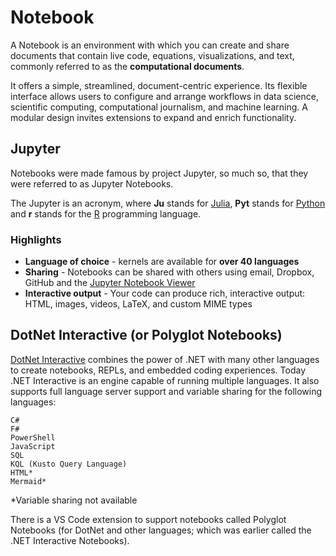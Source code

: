 # Notebook

A Notebook is an environment with which you can create and share documents that contain live code, equations, visualizations, and text, commonly referred to as the **computational documents**.

It offers a simple, streamlined, document-centric experience. Its flexible interface allows users to configure and arrange workflows in data science, scientific computing, computational journalism, and machine learning. A modular design invites extensions to expand and enrich functionality.

## Jupyter

Notebooks were made famous by project Jupyter, so much so, that they were referred to as Jupyter Notebooks.

The Jupyter is an acronym, where **Ju** stands for [Julia](https://julialang.org/), **Pyt** stands for [Python](https://www.python.org/) and **r** stands for the [R](https://www.r-project.org/about.html) programming language.

### Highlights

 - **Language of choice** - kernels are available for **over 40 languages**
 - **Sharing** - Notebooks can be shared with others using email, Dropbox, GitHub and the [Jupyter Notebook Viewer](https://nbviewer.jupyter.org/)
 - **Interactive output** - Your code can produce rich, interactive output: HTML, images, videos, LaTeX, and custom MIME types

## DotNet Interactive (or Polyglot Notebooks)

[DotNet Interactive](https://github.com/dotnet/interactive) combines the power of .NET with many other languages to create notebooks, REPLs, and embedded coding experiences. Today .NET Interactive is an engine capable of running multiple languages. It also supports full language server support and variable sharing for the following languages:

    C#
    F#
    PowerShell
    JavaScript
    SQL
    KQL (Kusto Query Language)
    HTML*
    Mermaid*

*Variable sharing not available

There is a VS Code extension to support notebooks called Polyglot Notebooks (for DotNet and other languages; which was earlier called the .NET Interactive Notebooks).

